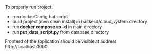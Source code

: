 To properly run project:

* run dockerConfig.bat script
* build project (mvn clean install) in backend/cloud_system directory
* run **docker compose up -d** in main directory
* run **put_data_script.py** from database directory

Frontend of the application should be visible at address http://localhost:3000